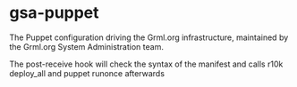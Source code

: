gsa-puppet
==========

The Puppet configuration driving the Grml.org infrastructure,
maintained by the Grml.org System Administration team.

The post-receive hook will check the syntax of the manifest and calls r10k
deploy\_all and puppet runonce afterwards
